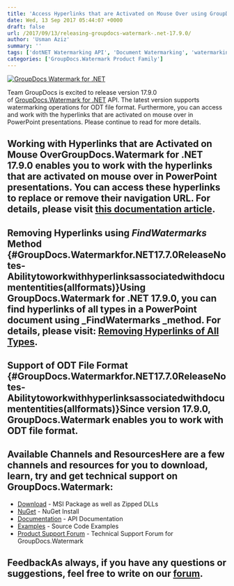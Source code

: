 ```yaml
---
title: 'Access Hyperlinks that are Activated on Mouse Over using GroupDocs.Watermark for .NET 17.9.0'
date: Wed, 13 Sep 2017 05:44:07 +0000
draft: false
url: /2017/09/13/releasing-groupdocs-watermark-.net-17.9.0/
author: 'Usman Aziz'
summary: ''
tags: ['dotNET Watermarking API', 'Document Watermarking', 'watermarking', 'Watermarking API for .NET', 'GroupDocs.Watermark for .NET Release']
categories: ['GroupDocs.Watermark Product Family']
---
```


[![GroupDocs Watermark for .NET](http://blog.groupdocs.com/wp-content/uploads/sites/4/2017/05/GroupDocs-Watermark-for-.NET_.png)](http://groupdocs.com/dot-net/document-watermark-library)

Team GroupDocs is excited to release version 17.9.0 of [GroupDocs.Watermark for .NET](https://www.groupdocs.com/products/watermark/net) API. The latest version supports watermarking operations for ODT file format. Furthermore, you can access and work with the hyperlinks that are activated on mouse over in PowerPoint presentations. Please continue to read for more details.

## Working with Hyperlinks that are Activated on Mouse OverGroupDocs.Watermark for .NET 17.9.0 enables you to work with the hyperlinks that are activated on mouse over in PowerPoint presentations. You can access these hyperlinks to replace or remove their navigation URL. For details, please visit [this documentation article](https://docs.groupdocs.com/watermark/net).

## Removing Hyperlinks using _FindWatermarks_ Method {#GroupDocs.Watermarkfor.NET17.7.0ReleaseNotes-Abilitytoworkwithhyperlinksassociatedwithdocumententities(allformats)}Using GroupDocs.Watermark for .NET 17.9.0, you can find hyperlinks of all types in a PowerPoint document using _FindWatermarks _method. For details, please visit: [Removing Hyperlinks of All Types](https://docs.groupdocs.com/watermark/net).

## Support of ODT File Format {#GroupDocs.Watermarkfor.NET17.7.0ReleaseNotes-Abilitytoworkwithhyperlinksassociatedwithdocumententities(allformats)}Since version 17.9.0, GroupDocs.Watermark enables you to work with ODT file format.

## Available Channels and ResourcesHere are a few channels and resources for you to download, learn, try and get technical support on GroupDocs.Watermark:

*   [Download](https://downloads.groupdocs.com/watermark/net "GroupDocs.Watermark MSI") - MSI Package as well as Zipped DLLs
*   [NuGet](https://www.nuget.org/packages/groupdocs-watermark-dotnet/ "GroupDocs.Watermark Nuget Package") - NuGet Install
*   [Documentation](https://docs.groupdocs.com/watermark/net "Watermark API documentation") - API Documentation
*   [Examples](https://github.com/groupdocs-watermark/GroupDocs.watermark-for-.NET "How to use Watermark API") - Source Code Examples
*   [Product Support Forum](https://forum.groupdocs.com/c/watermark) - Technical Support Forum for GroupDocs.Watermark

## FeedbackAs always, if you have any questions or suggestions, feel free to write on our [forum](https://forum.groupdocs.com/c/watermark "Technical Support Forum").





